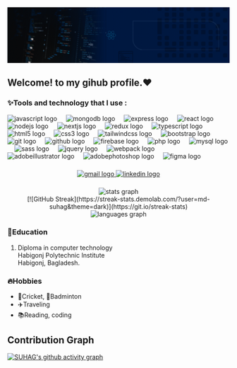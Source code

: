 <div align="center">
  <img src="img/github banner.gif" alt="Banner">
</div>

<h2 align="left">Welcome! to my gihub profile.❤️</h2>

<h3>✨Tools and technology that I use :</h3>
<div align="left">
 <img src="https://cdn.jsdelivr.net/gh/devicons/devicon/icons/javascript/javascript-original.svg" height="40" alt="javascript logo" title="javascript"/>
<img width="12" />
<img src="https://skillicons.dev/icons?i=mongodb" height="40" alt="mongodb logo" title="mongodb" />
<img width="12" />
<img src="https://skillicons.dev/icons?i=express" height="40" alt="express logo" title="express" />
<img width="12" />
<img src="https://cdn.jsdelivr.net/gh/devicons/devicon/icons/react/react-original.svg" height="40" alt="react logo" title="react" />
<img width="12" />
<img src="https://cdn.simpleicons.org/nodedotjs/339933" height="40" alt="nodejs logo" title="nodejs" />
<img width="12" />
<img src="https://cdn.jsdelivr.net/gh/devicons/devicon/icons/nextjs/nextjs-original.svg" height="40" alt="nextjs logo" title="nextjs" />
<img width="12" />
<img src="https://cdn.jsdelivr.net/gh/devicons/devicon/icons/redux/redux-original.svg" height="40" alt="redux logo" title="redux" />
<img width="12" />
<img src="https://cdn.jsdelivr.net/gh/devicons/devicon/icons/typescript/typescript-original.svg" height="40" alt="typescript logo" title="typescript" />
<img width="12" />
<img src="https://cdn.jsdelivr.net/gh/devicons/devicon/icons/html5/html5-original.svg" height="40" alt="html5 logo" title="html 5" />
<img width="12" />
<img src="https://cdn.jsdelivr.net/gh/devicons/devicon/icons/css3/css3-original.svg" height="40" alt="css3 logo" title="css 3" />
<img width="12" />
<img src="https://cdn.simpleicons.org/tailwindcss/06B6D4" height="40" alt="tailwindcss logo" title="tailwind css" />
<img width="12" />
<img src="https://cdn.jsdelivr.net/gh/devicons/devicon/icons/bootstrap/bootstrap-original.svg" height="40" alt="bootstrap logo" title="bootstrap" />
<img width="12" />
<img src="https://cdn.jsdelivr.net/gh/devicons/devicon/icons/git/git-original.svg" height="40" alt="git logo" title="git" />
<img width="12" />
<img src="https://skillicons.dev/icons?i=github" height="40" alt="github logo" title="github" />
<img width="12" />
<img src="https://cdn.jsdelivr.net/gh/devicons/devicon/icons/firebase/firebase-plain.svg" height="40" alt="firebase logo" title="firebase" />
<img width="12" />
<img src="https://cdn.simpleicons.org/php/777BB4" height="40" alt="php logo" title="php" />
<img width="12" />
<img src="https://cdn.jsdelivr.net/gh/devicons/devicon/icons/mysql/mysql-original.svg" height="40" alt="mysql logo" title="mysql" />
<img width="12" />
<img src="https://skillicons.dev/icons?i=sass" height="40" alt="sass logo" title="sass" />
<img width="12" />
<img src="https://cdn.simpleicons.org/jquery/0769AD" height="40" alt="jquery logo" title="jquery" />
<img width="12" />
<img src="https://skillicons.dev/icons?i=webpack" height="40" alt="webpack logo" title="webpack" />
<img width="12" />
<img src="https://skillicons.dev/icons?i=ai" height="40" alt="adobeillustrator logo" title="adobe illustrator" />
<img width="12" />
<img src="https://skillicons.dev/icons?i=ps" height="40" alt="adobephotoshop logo" title="adobe photoshop" />
<img width="12" />
<img src="https://cdn.jsdelivr.net/gh/devicons/devicon/icons/figma/figma-original.svg" height="40" alt="figma logo" title="figma" />

</div>

###

<div align="center">

  <a href="mailto:abdussalamsuhag104@gmail.com" target="_blank">
  <img src="https://img.shields.io/static/v1?message=Gmail&logo=gmail&label=&color=D14036&logoColor=white&labelColor=&style=for-the-badge" height="35" alt="gmail logo"  />
  </a>
  <a href="https://www.linkedin.com/in/suhag102/" target="_blank">
    <img src="https://img.shields.io/static/v1?message=LinkedIn&logo=linkedin&label=&color=0077B5&logoColor=white&labelColor=&style=for-the-badge" height="35" alt="linkedin logo"  />
  </a>
  
</div>

###

<div align="center">
  <img src="https://github-readme-stats.vercel.app/api?username=md-suhag&hide_title=false&hide_rank=false&show_icons=true&include_all_commits=true&count_private=true&disable_animations=false&hide_border=false&theme=dark" height="150" alt="stats graph"  />
</div>
<div align="center">
 [![GitHub Streak](https://streak-stats.demolab.com/?user=md-suhag&theme=dark)](https://git.io/streak-stats)
  </div>
<div align="center">
   <img src="https://github-readme-stats.vercel.app/api/top-langs?username=md-suhag&locale=en&hide_title=false&layout=compact&card_width=320&langs_count=5&hide_border=false&theme=dark" height="150" alt="languages graph"  />
</div>

### 🏫Education

<ol>
  <li>Diploma in computer technology</li>
  Habigonj Polytechnic Institute <br/>
  Habigonj, Bagladesh.
</ol>

### 🔥Hobbies

<ul>
 <li>🏏Cricket, 🏸Badminton</li>
 <li>✈️Traveling</li>
 <li>📚Reading, coding</li>
</ul>

###
<div>
  
## Contribution Graph
  
[![SUHAG's github activity graph](https://github-readme-activity-graph.vercel.app/graph?username=md-suhag&theme=react-dark)](https://github.com/md-suhag/github-readme-activity-graph)
</div>
